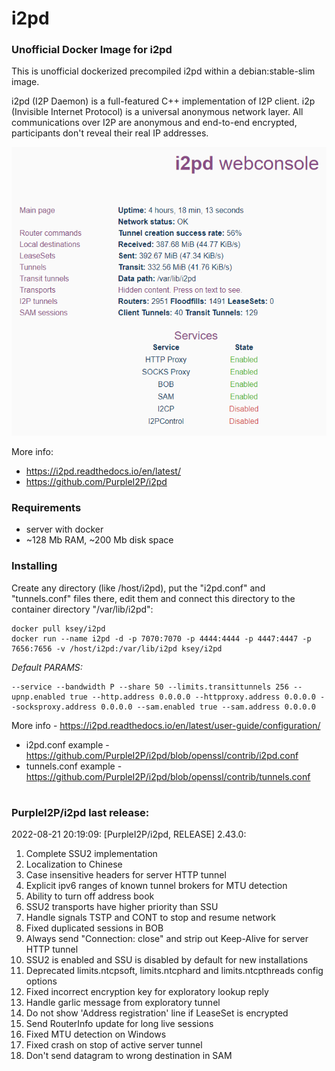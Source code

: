 # i2pd
### Unofficial Docker Image for i2pd
This is unofficial dockerized precompiled i2pd within a debian:stable-slim image.

i2pd (I2P Daemon) is a full-featured C++ implementation of I2P client. i2p (Invisible Internet Protocol) is a universal anonymous network layer. All communications over I2P are anonymous and end-to-end encrypted, participants don't reveal their real IP addresses.

![i2pd](https://raw.githubusercontent.com/MrKsey/i2pd/master/i2pd.PNG)

More info:
- https://i2pd.readthedocs.io/en/latest/
- https://github.com/PurpleI2P/i2pd

### Requirements

* server with docker
* ~128 Mb RAM, ~200 Mb disk space 

### Installing

Create any directory (like /host/i2pd), put the "i2pd.conf" and "tunnels.conf" files there, edit them and connect this directory to the container directory "/var/lib/i2pd":
```
docker pull ksey/i2pd
docker run --name i2pd -d -p 7070:7070 -p 4444:4444 -p 4447:4447 -p 7656:7656 -v /host/i2pd:/var/lib/i2pd ksey/i2pd
```

*Default PARAMS:*
```
--service --bandwidth P --share 50 --limits.transittunnels 256 --upnp.enabled true --http.address 0.0.0.0 --httpproxy.address 0.0.0.0 --socksproxy.address 0.0.0.0 --sam.enabled true --sam.address 0.0.0.0
```
More info - https://i2pd.readthedocs.io/en/latest/user-guide/configuration/

* i2pd.conf example - https://github.com/PurpleI2P/i2pd/blob/openssl/contrib/i2pd.conf 
* tunnels.conf example - https://github.com/PurpleI2P/i2pd/blob/openssl/contrib/tunnels.conf











































# #
### PurpleI2P/i2pd last release:
2022-08-21 20:19:09: [PurpleI2P/i2pd, RELEASE] 2.43.0:

1. Complete SSU2 implementation
2. Localization to Chinese
3. Case insensitive headers for server HTTP tunnel
4. Explicit ipv6 ranges of known tunnel brokers for MTU detection
5. Ability to turn off address book
6. SSU2 transports have higher priority than SSU
7. Handle signals TSTP and CONT to stop and resume network
8. Fixed duplicated sessions in BOB
9. Always send "Connection: close" and strip out Keep-Alive for server HTTP tunnel
10. SSU2 is enabled and SSU is disabled by default for new installations
11. Deprecated limits.ntcpsoft, limits.ntcphard and limits.ntcpthreads config options
12. Fixed incorrect encryption key for exploratory lookup reply
13. Handle garlic message from exploratory tunnel
14. Do not show 'Address registration' line if LeaseSet is encrypted
15. Send RouterInfo update for long live sessions
16. Fixed MTU detection on Windows
17. Fixed crash on stop of active server tunnel
18. Don't send datagram to wrong destination in SAM
